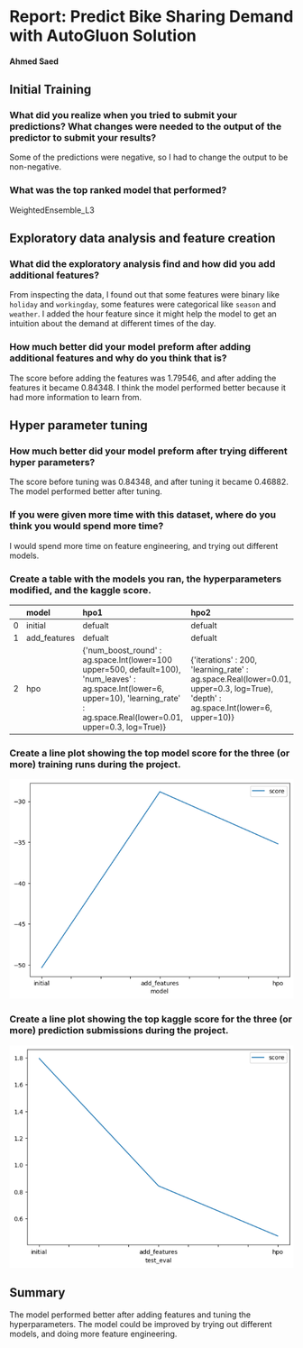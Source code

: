 # Report: Predict Bike Sharing Demand with AutoGluon Solution
#### Ahmed Saed

## Initial Training
### What did you realize when you tried to submit your predictions? What changes were needed to the output of the predictor to submit your results?
Some of the predictions were negative, so I had to change the output to be non-negative.

### What was the top ranked model that performed?
WeightedEnsemble_L3

## Exploratory data analysis and feature creation
### What did the exploratory analysis find and how did you add additional features?
From inspecting the data, I found out that some features were binary like `holiday` and `workingday`,
some features were categorical like `season` and `weather`. I added the hour feature since it might help the model to get an intuition about the demand at different times of the day.

### How much better did your model preform after adding additional features and why do you think that is?
The score before adding the features was 1.79546, and after adding the features it became 0.84348. I think the model performed better because it had more information to learn from.

## Hyper parameter tuning
### How much better did your model preform after trying different hyper parameters?
The score before tuning was 0.84348, and after tuning it became 0.46882. The model performed better after tuning.

### If you were given more time with this dataset, where do you think you would spend more time?
I would spend more time on feature engineering, and trying out different models.

### Create a table with the models you ran, the hyperparameters modified, and the kaggle score.
|    | model        | hpo1                                                                                                                                                                                   | hpo2                                                                                                                              | hpo3                                                                                                                                                                                 |   score |
|---:|:-------------|:---------------------------------------------------------------------------------------------------------------------------------------------------------------------------------------|:----------------------------------------------------------------------------------------------------------------------------------|:-------------------------------------------------------------------------------------------------------------------------------------------------------------------------------------|--------:|
|  0 | initial      | defualt                                                                                                                                                                                | defualt                                                                                                                           | defualt                                                                                                                                                                              | 1.79546 |
|  1 | add_features | defualt                                                                                                                                                                                | defualt                                                                                                                           | defualt                                                                                                                                                                              | 0.84348 |
|  2 | hpo          | {'num_boost_round' : ag.space.Int(lower=100 upper=500, default=100), 'num_leaves' : ag.space.Int(lower=6, upper=10), 'learning_rate' : ag.space.Real(lower=0.01, upper=0.3, log=True)} | {'iterations' : 200, 'learning_rate' : ag.space.Real(lower=0.01, upper=0.3, log=True), 'depth' : ag.space.Int(lower=6, upper=10)} | {'n_estimators' : ag.space.Int(lower=100, upper=500, default=100), 'max_depth' : ag.space.Int(lower=6, upper=10, default=6), 'eta' : ag.space.Real(lower=0.01, upper=0.3, log=True)} | 0.46882 |

### Create a line plot showing the top model score for the three (or more) training runs during the project.

![model_test_score.png](./output.png)

### Create a line plot showing the top kaggle score for the three (or more) prediction submissions during the project.

![model_train_score.png](./output2.png)

## Summary
The model performed better after adding features and tuning the hyperparameters. The model could be improved by trying out different models, and doing more feature engineering.
